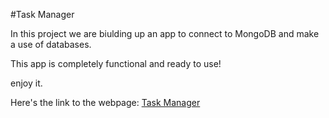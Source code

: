 #Task Manager

In this project we are biulding up an app to connect to MongoDB and make a use of databases. 

This app is completely functional and ready to use!

enjoy it. 

Here's the link to the webpage: [Task Manager](--)